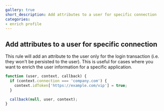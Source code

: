 ```yaml
---
gallery: true
short_description: Add attributes to a user for specific connection
categories:
- enrich profile
---
```

## Add attributes to a user for specific connection

This rule will add an attribute to the user only for the login transaction (i.e. they won't be persisted to the user). This is useful for cases where you want to enrich the user information for a specific application.

```js
function (user, context, callback) {
  if (context.connection === 'company.com') {
    context.idToken['https://example.com/vip'] = true;
  }

  callback(null, user, context);
}
```
